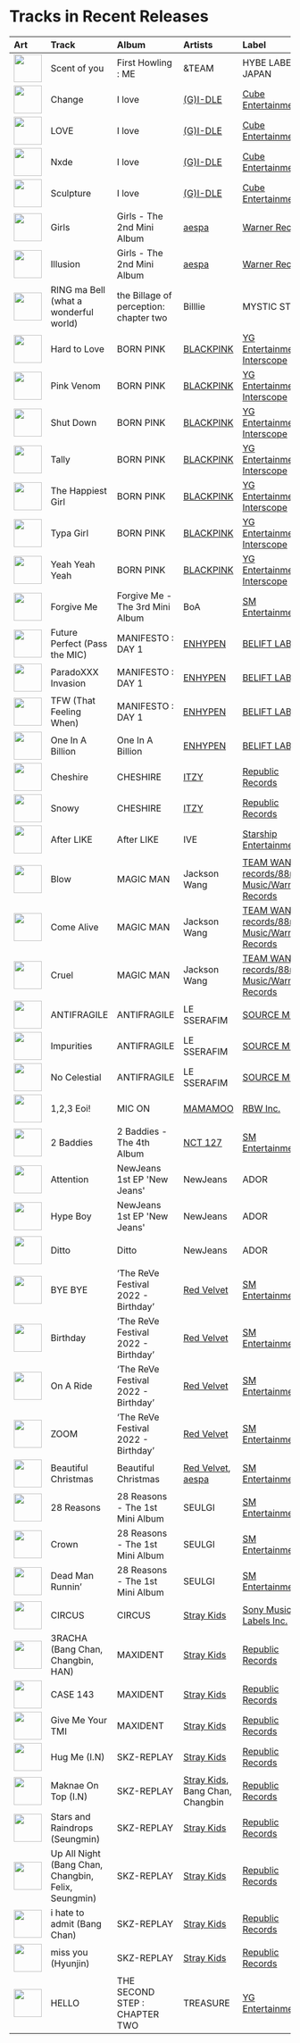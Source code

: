 # Tracks in Recent Releases

| Art                                                                                              | Track                                               | Album                                  | Artists                                                              | Label                                                                                    | 💚   | 🔗                                                          |
|:-------------------------------------------------------------------------------------------------|:----------------------------------------------------|:---------------------------------------|:---------------------------------------------------------------------|:-----------------------------------------------------------------------------------------|:----|:-----------------------------------------------------------|
| <img src="https://i.scdn.co/image/ab67616d0000b2738cab1c75d2271af37c3e2db9" alt="" width="50" /> | Scent of you                                        | First Howling : ME                     | &TEAM                                                                | HYBE LABELS JAPAN                                                                        | 💚   | [🔗](https://open.spotify.com/track/5ZYkN3JL30YiLogzEy38Sc) |
| <img src="https://i.scdn.co/image/ab67616d0000b273ac815bdd584468a7aa0216e1" alt="" width="50" /> | Change                                              | I love                                 | [(G)I-DLE](../artists/_g_i_dle.md)                                   | [Cube Entertainment](../labels/cube_entertainment.md)                                    | 💚   | [🔗](https://open.spotify.com/track/6wXYyw7TBQlJ0qh3RNP8MD) |
| <img src="https://i.scdn.co/image/ab67616d0000b273ac815bdd584468a7aa0216e1" alt="" width="50" /> | LOVE                                                | I love                                 | [(G)I-DLE](../artists/_g_i_dle.md)                                   | [Cube Entertainment](../labels/cube_entertainment.md)                                    | 💚   | [🔗](https://open.spotify.com/track/6dmMXI9tVrDgFmxpjttZmF) |
| <img src="https://i.scdn.co/image/ab67616d0000b273ac815bdd584468a7aa0216e1" alt="" width="50" /> | Nxde                                                | I love                                 | [(G)I-DLE](../artists/_g_i_dle.md)                                   | [Cube Entertainment](../labels/cube_entertainment.md)                                    | 💚   | [🔗](https://open.spotify.com/track/6NnCWIWV740gP7DQ8kqdIE) |
| <img src="https://i.scdn.co/image/ab67616d0000b273ac815bdd584468a7aa0216e1" alt="" width="50" /> | Sculpture                                           | I love                                 | [(G)I-DLE](../artists/_g_i_dle.md)                                   | [Cube Entertainment](../labels/cube_entertainment.md)                                    | 💚   | [🔗](https://open.spotify.com/track/7f9Nbqm1ds2kxGHioJtdf3) |
| <img src="https://i.scdn.co/image/ab67616d0000b273b3be3b970fc89a02f301c9da" alt="" width="50" /> | Girls                                               | Girls - The 2nd Mini Album             | [aespa](../artists/aespa.md)                                         | [Warner Records](../labels/warner_records.md)                                            | 💚   | [🔗](https://open.spotify.com/track/2WTHLEVjfefbGoW7F3dXIg) |
| <img src="https://i.scdn.co/image/ab67616d0000b273b3be3b970fc89a02f301c9da" alt="" width="50" /> | Illusion                                            | Girls - The 2nd Mini Album             | [aespa](../artists/aespa.md)                                         | [Warner Records](../labels/warner_records.md)                                            | 💚   | [🔗](https://open.spotify.com/track/396FqjKmViUZ92Wmm4rx3i) |
| <img src="https://i.scdn.co/image/ab67616d0000b2738232e1aaaf4c9ed4b6946ce8" alt="" width="50" /> | RING ma Bell (what a wonderful world)               | the Billage of perception: chapter two | Billlie                                                              | MYSTIC STORY                                                                             | 💚   | [🔗](https://open.spotify.com/track/2b2Nibg3lTUTKctwwb7bEv) |
| <img src="https://i.scdn.co/image/ab67616d0000b2734aeaaeeb0755f1d8a8b51738" alt="" width="50" /> | Hard to Love                                        | BORN PINK                              | [BLACKPINK](../artists/blackpink.md)                                 | [YG Entertainment](../labels/yg_entertainment.md), [Interscope](../labels/interscope.md) | 💚   | [🔗](https://open.spotify.com/track/3MJhPqL2IgGs7gHEB2M35q) |
| <img src="https://i.scdn.co/image/ab67616d0000b2734aeaaeeb0755f1d8a8b51738" alt="" width="50" /> | Pink Venom                                          | BORN PINK                              | [BLACKPINK](../artists/blackpink.md)                                 | [YG Entertainment](../labels/yg_entertainment.md), [Interscope](../labels/interscope.md) | 💚   | [🔗](https://open.spotify.com/track/6stcJnJHPO8RrYx5LLz5OP) |
| <img src="https://i.scdn.co/image/ab67616d0000b2734aeaaeeb0755f1d8a8b51738" alt="" width="50" /> | Shut Down                                           | BORN PINK                              | [BLACKPINK](../artists/blackpink.md)                                 | [YG Entertainment](../labels/yg_entertainment.md), [Interscope](../labels/interscope.md) | 💚   | [🔗](https://open.spotify.com/track/0ARKW62l9uWIDYMZTUmJHF) |
| <img src="https://i.scdn.co/image/ab67616d0000b2734aeaaeeb0755f1d8a8b51738" alt="" width="50" /> | Tally                                               | BORN PINK                              | [BLACKPINK](../artists/blackpink.md)                                 | [YG Entertainment](../labels/yg_entertainment.md), [Interscope](../labels/interscope.md) | 💚   | [🔗](https://open.spotify.com/track/0bYVPJvXr8ACmw313cVvhB) |
| <img src="https://i.scdn.co/image/ab67616d0000b2734aeaaeeb0755f1d8a8b51738" alt="" width="50" /> | The Happiest Girl                                   | BORN PINK                              | [BLACKPINK](../artists/blackpink.md)                                 | [YG Entertainment](../labels/yg_entertainment.md), [Interscope](../labels/interscope.md) | 💚   | [🔗](https://open.spotify.com/track/1XoY4WZrvPIphBaikXGjF8) |
| <img src="https://i.scdn.co/image/ab67616d0000b2734aeaaeeb0755f1d8a8b51738" alt="" width="50" /> | Typa Girl                                           | BORN PINK                              | [BLACKPINK](../artists/blackpink.md)                                 | [YG Entertainment](../labels/yg_entertainment.md), [Interscope](../labels/interscope.md) | 💚   | [🔗](https://open.spotify.com/track/0L8LOav65XwLjCLS11gNPD) |
| <img src="https://i.scdn.co/image/ab67616d0000b2734aeaaeeb0755f1d8a8b51738" alt="" width="50" /> | Yeah Yeah Yeah                                      | BORN PINK                              | [BLACKPINK](../artists/blackpink.md)                                 | [YG Entertainment](../labels/yg_entertainment.md), [Interscope](../labels/interscope.md) | 💚   | [🔗](https://open.spotify.com/track/5TfKoQg9AjmDIWYKFoDqMN) |
| <img src="https://i.scdn.co/image/ab67616d0000b273f422ff6b7d82ac38f7821d46" alt="" width="50" /> | Forgive Me                                          | Forgive Me - The 3rd Mini Album        | BoA                                                                  | [SM Entertainment](../labels/sm_entertainment.md)                                        | 💚   | [🔗](https://open.spotify.com/track/4TXo3KpvdwHSdrPJlWDfgn) |
| <img src="https://i.scdn.co/image/ab67616d0000b2732e308994a76a473a4f88c1aa" alt="" width="50" /> | Future Perfect (Pass the MIC)                       | MANIFESTO : DAY 1                      | [ENHYPEN](../artists/enhypen.md)                                     | [BELIFT LAB](../labels/belift_lab.md)                                                    | 💚   | [🔗](https://open.spotify.com/track/6PRy17C5LiiN7VCLS6IA98) |
| <img src="https://i.scdn.co/image/ab67616d0000b2732e308994a76a473a4f88c1aa" alt="" width="50" /> | ParadoXXX Invasion                                  | MANIFESTO : DAY 1                      | [ENHYPEN](../artists/enhypen.md)                                     | [BELIFT LAB](../labels/belift_lab.md)                                                    | 💚   | [🔗](https://open.spotify.com/track/3OC2C8IpFhbUJTeMe55QYn) |
| <img src="https://i.scdn.co/image/ab67616d0000b2732e308994a76a473a4f88c1aa" alt="" width="50" /> | TFW (That Feeling When)                             | MANIFESTO : DAY 1                      | [ENHYPEN](../artists/enhypen.md)                                     | [BELIFT LAB](../labels/belift_lab.md)                                                    | 💚   | [🔗](https://open.spotify.com/track/3bI34Ts8OMPfIpoPqzyZgM) |
| <img src="https://i.scdn.co/image/ab67616d0000b273fc8b0918267ea555921863e8" alt="" width="50" /> | One In A Billion                                    | One In A Billion                       | [ENHYPEN](../artists/enhypen.md)                                     | [BELIFT LAB](../labels/belift_lab.md)                                                    | 💚   | [🔗](https://open.spotify.com/track/66wQlkJP6zHNOzRkyo5yZS) |
| <img src="https://i.scdn.co/image/ab67616d0000b273e9cd59d664f597061a513038" alt="" width="50" /> | Cheshire                                            | CHESHIRE                               | [ITZY](../artists/itzy.md)                                           | [Republic Records](../labels/republic_records.md)                                        | 💚   | [🔗](https://open.spotify.com/track/7ixVW7RobslvMrvlzHYLha) |
| <img src="https://i.scdn.co/image/ab67616d0000b273e9cd59d664f597061a513038" alt="" width="50" /> | Snowy                                               | CHESHIRE                               | [ITZY](../artists/itzy.md)                                           | [Republic Records](../labels/republic_records.md)                                        | 💚   | [🔗](https://open.spotify.com/track/1i0NAz5emJMbRWSkADMsL7) |
| <img src="https://i.scdn.co/image/ab67616d0000b27387f53da5fb4ab1171766b2d5" alt="" width="50" /> | After LIKE                                          | After LIKE                             | IVE                                                                  | [Starship Entertainment](../labels/starship_entertainment.md)                            | 💚   | [🔗](https://open.spotify.com/track/2gYj9lubBorOPIVWsTXugG) |
| <img src="https://i.scdn.co/image/ab67616d0000b273ed10325dc317f32df83990b9" alt="" width="50" /> | Blow                                                | MAGIC MAN                              | Jackson Wang                                                         | [TEAM WANG records/88rising Music/Warner Records](../labels/88rising_music.md)           | 💚   | [🔗](https://open.spotify.com/track/53WD6QvMGh7wXQVP0U8Rnr) |
| <img src="https://i.scdn.co/image/ab67616d0000b273ed10325dc317f32df83990b9" alt="" width="50" /> | Come Alive                                          | MAGIC MAN                              | Jackson Wang                                                         | [TEAM WANG records/88rising Music/Warner Records](../labels/88rising_music.md)           | 💚   | [🔗](https://open.spotify.com/track/2mrG7QoaHDD1kYhr5jeK9q) |
| <img src="https://i.scdn.co/image/ab67616d0000b273ed10325dc317f32df83990b9" alt="" width="50" /> | Cruel                                               | MAGIC MAN                              | Jackson Wang                                                         | [TEAM WANG records/88rising Music/Warner Records](../labels/88rising_music.md)           | 💚   | [🔗](https://open.spotify.com/track/32nxxRcrH6gqlVG2RYYMEN) |
| <img src="https://i.scdn.co/image/ab67616d0000b273a991995542d50a691b9ae5be" alt="" width="50" /> | ANTIFRAGILE                                         | ANTIFRAGILE                            | LE SSERAFIM                                                          | [SOURCE MUSIC](../labels/source_music.md)                                                | 💚   | [🔗](https://open.spotify.com/track/4fsQ0K37TOXa3hEQfjEic1) |
| <img src="https://i.scdn.co/image/ab67616d0000b273a991995542d50a691b9ae5be" alt="" width="50" /> | Impurities                                          | ANTIFRAGILE                            | LE SSERAFIM                                                          | [SOURCE MUSIC](../labels/source_music.md)                                                | 💚   | [🔗](https://open.spotify.com/track/7F0MuIk5glqtowCUjbn9es) |
| <img src="https://i.scdn.co/image/ab67616d0000b273a991995542d50a691b9ae5be" alt="" width="50" /> | No Celestial                                        | ANTIFRAGILE                            | LE SSERAFIM                                                          | [SOURCE MUSIC](../labels/source_music.md)                                                | 💚   | [🔗](https://open.spotify.com/track/21ApmVGIzIAIDSBdHu6SVt) |
| <img src="https://i.scdn.co/image/ab67616d0000b27322f0e32bfb91476f0ad96656" alt="" width="50" /> | 1,2,3 Eoi!                                          | MIC ON                                 | [MAMAMOO](../artists/mamamoo.md)                                     | [RBW Inc.](../labels/rbw_inc_.md)                                                        | 💚   | [🔗](https://open.spotify.com/track/1uYgNXNnBTQnboOwlYBLd1) |
| <img src="https://i.scdn.co/image/ab67616d0000b27320adea47ebd9e98d2e7d2247" alt="" width="50" /> | 2 Baddies                                           | 2 Baddies - The 4th Album              | [NCT 127](../artists/nct_127.md)                                     | [SM Entertainment](../labels/sm_entertainment.md)                                        | 💚   | [🔗](https://open.spotify.com/track/1WKLxJpDqkQ9x1qEDNutoX) |
| <img src="https://i.scdn.co/image/ab67616d0000b2739d28fd01859073a3ae6ea209" alt="" width="50" /> | Attention                                           | NewJeans 1st EP 'New Jeans'            | NewJeans                                                             | ADOR                                                                                     | 💚   | [🔗](https://open.spotify.com/track/2pIUpMhHL6L9Z5lnKxJJr9) |
| <img src="https://i.scdn.co/image/ab67616d0000b2739d28fd01859073a3ae6ea209" alt="" width="50" /> | Hype Boy                                            | NewJeans 1st EP 'New Jeans'            | NewJeans                                                             | ADOR                                                                                     | 💚   | [🔗](https://open.spotify.com/track/0a4MMyCrzT0En247IhqZbD) |
| <img src="https://i.scdn.co/image/ab67616d0000b273edf5b257be1d6593e81bb45f" alt="" width="50" /> | Ditto                                               | Ditto                                  | NewJeans                                                             | ADOR                                                                                     | 💚   | [🔗](https://open.spotify.com/track/3r8RuvgbX9s7ammBn07D3W) |
| <img src="https://i.scdn.co/image/ab67616d0000b273d2ef237da7f94762997c2083" alt="" width="50" /> | BYE BYE                                             | ‘The ReVe Festival 2022 - Birthday’    | [Red Velvet](../artists/red_velvet.md)                               | [SM Entertainment](../labels/sm_entertainment.md)                                        | 💚   | [🔗](https://open.spotify.com/track/4OSVR8gq2l3ceJiXNR7iiM) |
| <img src="https://i.scdn.co/image/ab67616d0000b273d2ef237da7f94762997c2083" alt="" width="50" /> | Birthday                                            | ‘The ReVe Festival 2022 - Birthday’    | [Red Velvet](../artists/red_velvet.md)                               | [SM Entertainment](../labels/sm_entertainment.md)                                        | 💚   | [🔗](https://open.spotify.com/track/4LJgBT9yo0beHlaBesCFEv) |
| <img src="https://i.scdn.co/image/ab67616d0000b273d2ef237da7f94762997c2083" alt="" width="50" /> | On A Ride                                           | ‘The ReVe Festival 2022 - Birthday’    | [Red Velvet](../artists/red_velvet.md)                               | [SM Entertainment](../labels/sm_entertainment.md)                                        | 💚   | [🔗](https://open.spotify.com/track/1hYQUY06GbO7YR8QeO7Qdk) |
| <img src="https://i.scdn.co/image/ab67616d0000b273d2ef237da7f94762997c2083" alt="" width="50" /> | ZOOM                                                | ‘The ReVe Festival 2022 - Birthday’    | [Red Velvet](../artists/red_velvet.md)                               | [SM Entertainment](../labels/sm_entertainment.md)                                        | 💚   | [🔗](https://open.spotify.com/track/18OjYSOz2ryc2vLmAeG2de) |
| <img src="https://i.scdn.co/image/ab67616d0000b273d3f431dc2bee60eac129a8ba" alt="" width="50" /> | Beautiful Christmas                                 | Beautiful Christmas                    | [Red Velvet](../artists/red_velvet.md), [aespa](../artists/aespa.md) | [SM Entertainment](../labels/sm_entertainment.md)                                        | 💚   | [🔗](https://open.spotify.com/track/3k7FTBQkstaBcYHamx9jqe) |
| <img src="https://i.scdn.co/image/ab67616d0000b2738bc3d61189d95da5f74d7ba7" alt="" width="50" /> | 28 Reasons                                          | 28 Reasons - The 1st Mini Album        | SEULGI                                                               | [SM Entertainment](../labels/sm_entertainment.md)                                        | 💚   | [🔗](https://open.spotify.com/track/1dfsPqH09vnzUWEOsN98Ex) |
| <img src="https://i.scdn.co/image/ab67616d0000b2738bc3d61189d95da5f74d7ba7" alt="" width="50" /> | Crown                                               | 28 Reasons - The 1st Mini Album        | SEULGI                                                               | [SM Entertainment](../labels/sm_entertainment.md)                                        | 💚   | [🔗](https://open.spotify.com/track/4Y0EawuG8OtyYNyJulWnDu) |
| <img src="https://i.scdn.co/image/ab67616d0000b2738bc3d61189d95da5f74d7ba7" alt="" width="50" /> | Dead Man Runnin’                                    | 28 Reasons - The 1st Mini Album        | SEULGI                                                               | [SM Entertainment](../labels/sm_entertainment.md)                                        | 💚   | [🔗](https://open.spotify.com/track/5eFGkCXi83auDi0bcDBEKD) |
| <img src="https://i.scdn.co/image/ab67616d0000b273d784afd710070b5fe22b99bf" alt="" width="50" /> | CIRCUS                                              | CIRCUS                                 | [Stray Kids](../artists/stray_kids.md)                               | [Sony Music Labels Inc.](../labels/sony_music_labels_inc_.md)                            | 💚   | [🔗](https://open.spotify.com/track/2uw2ftfyS4yJLWiTtbxasE) |
| <img src="https://i.scdn.co/image/ab67616d0000b27385bcbbac459056ad6ee9426b" alt="" width="50" /> | 3RACHA (Bang Chan, Changbin, HAN)                   | MAXIDENT                               | [Stray Kids](../artists/stray_kids.md)                               | [Republic Records](../labels/republic_records.md)                                        | 💚   | [🔗](https://open.spotify.com/track/6T4o4xEh61CpgM9v4jG5DJ) |
| <img src="https://i.scdn.co/image/ab67616d0000b27385bcbbac459056ad6ee9426b" alt="" width="50" /> | CASE 143                                            | MAXIDENT                               | [Stray Kids](../artists/stray_kids.md)                               | [Republic Records](../labels/republic_records.md)                                        | 💚   | [🔗](https://open.spotify.com/track/3O8G8eVrhfXTGttyQ1xVuq) |
| <img src="https://i.scdn.co/image/ab67616d0000b27385bcbbac459056ad6ee9426b" alt="" width="50" /> | Give Me Your TMI                                    | MAXIDENT                               | [Stray Kids](../artists/stray_kids.md)                               | [Republic Records](../labels/republic_records.md)                                        | 💚   | [🔗](https://open.spotify.com/track/7CQhZA3qNDZBoTKWqjD7gR) |
| <img src="https://i.scdn.co/image/ab67616d0000b273d681b1b80c5dff43d2f4a3df" alt="" width="50" /> | Hug Me (I.N)                                        | SKZ-REPLAY                             | [Stray Kids](../artists/stray_kids.md)                               | [Republic Records](../labels/republic_records.md)                                        | 💚   | [🔗](https://open.spotify.com/track/5gXUFmE5AKFiInKyHVVEnL) |
| <img src="https://i.scdn.co/image/ab67616d0000b273d681b1b80c5dff43d2f4a3df" alt="" width="50" /> | Maknae On Top (I.N)                                 | SKZ-REPLAY                             | [Stray Kids](../artists/stray_kids.md), Bang Chan, Changbin          | [Republic Records](../labels/republic_records.md)                                        | 💚   | [🔗](https://open.spotify.com/track/1J0qupz0gVGSB5jcRY35tL) |
| <img src="https://i.scdn.co/image/ab67616d0000b273d681b1b80c5dff43d2f4a3df" alt="" width="50" /> | Stars and Raindrops (Seungmin)                      | SKZ-REPLAY                             | [Stray Kids](../artists/stray_kids.md)                               | [Republic Records](../labels/republic_records.md)                                        | 💚   | [🔗](https://open.spotify.com/track/5kFGqKqHzVVMMI7V7uoID1) |
| <img src="https://i.scdn.co/image/ab67616d0000b273d681b1b80c5dff43d2f4a3df" alt="" width="50" /> | Up All Night (Bang Chan, Changbin, Felix, Seungmin) | SKZ-REPLAY                             | [Stray Kids](../artists/stray_kids.md)                               | [Republic Records](../labels/republic_records.md)                                        | 💚   | [🔗](https://open.spotify.com/track/0bxB5Jie9fGKTIibfYVfei) |
| <img src="https://i.scdn.co/image/ab67616d0000b273d681b1b80c5dff43d2f4a3df" alt="" width="50" /> | i hate to admit (Bang Chan)                         | SKZ-REPLAY                             | [Stray Kids](../artists/stray_kids.md)                               | [Republic Records](../labels/republic_records.md)                                        | 💚   | [🔗](https://open.spotify.com/track/0XABJLloqjHsF4mY4tGIOH) |
| <img src="https://i.scdn.co/image/ab67616d0000b273d681b1b80c5dff43d2f4a3df" alt="" width="50" /> | miss you (Hyunjin)                                  | SKZ-REPLAY                             | [Stray Kids](../artists/stray_kids.md)                               | [Republic Records](../labels/republic_records.md)                                        | 💚   | [🔗](https://open.spotify.com/track/1BwFLLe233S6HR1ravS3yi) |
| <img src="https://i.scdn.co/image/ab67616d0000b27357fa85a5c9f295d5e5b362e7" alt="" width="50" /> | HELLO                                               | THE SECOND STEP : CHAPTER TWO          | TREASURE                                                             | [YG Entertainment](../labels/yg_entertainment.md)                                        | 💚   | [🔗](https://open.spotify.com/track/1ex8euBuzVyqjThnYfwY2k) |
